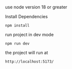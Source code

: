 use node version 18 or greater

Install Dependencies
```
npm install
```

run project in dev mode

```
npm run dev
```

the project will run at 

```
http://localhost:5173/
```

